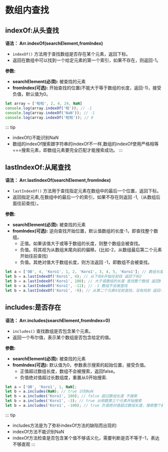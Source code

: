 
# 数组内查找
## indexOf:从头查找

**语法： Arr.indexOf(searchElement,fromIndex)**

  - `indexOf()` 方法用于查找数组是否存在某个元素，返回下标。
  - 返回在数组中可以找到一个给定元素的第一个索引，如果不存在，则返回-1。

  **参数:**
  - **searchElement(必须):** 被查找的元素
  - **fromIndex(可选):** 开始查找的位置(不能大于等于数组的长度，返回-1)，接受负值，默认值为0。

  ```js
  let array = ['啦啦', 2, 4, 24, NaN]
  console.log(array.indexOf('啦')); // -1 
  console.log(array.indexOf('NaN')); // -1 
  console.log(array.indexOf('啦啦')); // 0
  ```
  ::: tip
  + indexOf()不能识别NaN
  + 数组的indexOf搜索跟字符串的indexOf不一样,数组的indexOf使用严格相等===搜索元素，即数组元素要完全匹配才能搜索成功。
  :::


## lastIndexOf:从尾查找

**语法： Arr.lastIndexOf(searchElement,fromIndex)**

  - `lastIndexOf()` 方法用于查找指定元素在数组中的最后一个位置，返回下标。
  - 返回指定元素,在数组中的最后一个的索引，如果不存在则返回 -1,（从数组后面往前查找）。

  **参数:**
  - **searchElement(必须):** 被查找的元素
  - **fromIndex(可选):** 逆向查找开始位置，默认值数组的长度-1，即查找整个数组。
    - 正值。如果该值大于或等于数组的长度，则整个数组会被查找。
    - 负值。将其视为从数组末尾向前的偏移。(比如-2，从数组最后第二个元素开始往前查找)
    - 负值。其绝对值大于数组长度，则方法返回 -1，即数组不会被查找。

  ```js
  let a = ['OB', 4, 'Koro1', 1, 2, 'Koro1', 3, 4, 5, 'Koro1']; // 数组长度为10
  let b = a.lastIndexOf('Koro1', 4); // 从下标4开始往前找 返回下标2
  let b = a.lastIndexOf('Koro1', 100); // 大于或数组的长度 查找整个数组 返回9
  let b = a.lastIndexOf('Koro1', -11); // -1 数组不会被查找
  let b = a.lastIndexOf('Koro1', -9); // 从第二个元素4往前查找，没有找到 返回-1
  ```

## includes:是否存在

**语法： Arr.includes(searchElement,fromIndex=0)**

  - `includes()` 查找数组是否包含某个元素。
  - 返回一个布尔值，表示某个数组是否包含给定的值。

  **参数:**
  - **searchElement(必须):** 被查找的元素
  - **fromIndex(可选):** 默认值为0，参数表示搜索的起始位置，接受负值。
    - 正值超过数组长度，数组不会被搜索，返回false。
    - 负值绝对值超过长数组度，重置从0开始搜索.
  ```js
  let a = ['OB', 'Koro1', 1, NaN];
  let b = a.includes(NaN); // true 识别NaN
  let b = a.includes('Koro1', 100); // false 超过数组长度 不搜索
  let b = a.includes('Koro1', -3); // true 从倒数第三个元素开始搜索 
  let b = a.includes('Koro1', -100); // true 负值绝对值超过数组长度，搜索整个数组
  ```
  ::: tip
  + includes方法是为了弥补indexOf方法的缺陷而出现的:
  + indexOf方法不能识别NaN
  + indexOf方法检查是否包含某个值不够语义化，需要判断是否不等于-1，表达不够直观
  :::

 
 <comment-comment/> 
 